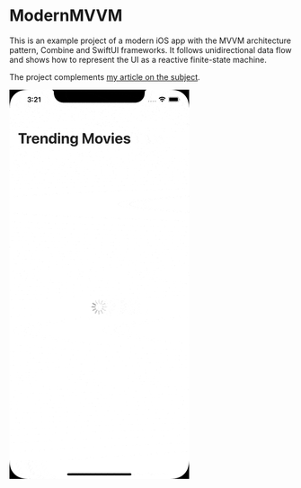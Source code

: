 # ModernMVVM

This is an example project of a modern iOS app with the MVVM architecture pattern, Combine and SwiftUI frameworks. It follows unidirectional data flow and shows how to represent the UI as a reactive finite-state machine.

The project complements [my article on the subject](https://www.vadimbulavin.com/modern-mvvm-ios-app-architecture-with-combine-and-swiftui/).

![Modern MVVM iOS App Architecture with Combine and SwiftUI](demo.gif)

